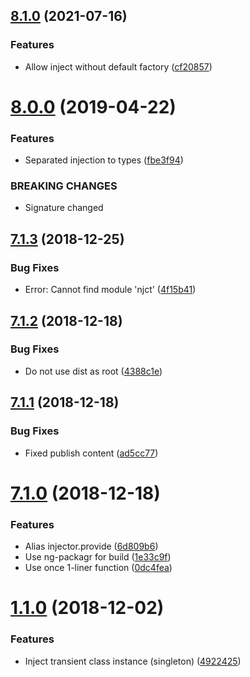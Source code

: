 ## [8.1.0](https://github.com/unlight/inject/compare/v8.0.0...v8.1.0) (2021-07-16)


### Features

* Allow inject without default factory ([cf20857](https://github.com/unlight/inject/commit/cf208574ca34912f566bcbb08ef594112c503d2a))

# [8.0.0](https://github.com/unlight/inject/compare/v7.1.3...v8.0.0) (2019-04-22)


### Features

* Separated injection to types ([fbe3f94](https://github.com/unlight/inject/commit/fbe3f94))


### BREAKING CHANGES

* Signature changed

## [7.1.3](https://github.com/unlight/inject/compare/v7.1.2...v7.1.3) (2018-12-25)


### Bug Fixes

* Error: Cannot find module 'njct' ([4f15b41](https://github.com/unlight/inject/commit/4f15b41))

## [7.1.2](https://github.com/unlight/inject/compare/v7.1.1...v7.1.2) (2018-12-18)


### Bug Fixes

* Do not use dist as root ([4388c1e](https://github.com/unlight/inject/commit/4388c1e))

## [7.1.1](https://github.com/unlight/inject/compare/v7.1.0...v7.1.1) (2018-12-18)


### Bug Fixes

* Fixed publish content ([ad5cc77](https://github.com/unlight/inject/commit/ad5cc77))

# [7.1.0](https://github.com/unlight/inject/compare/v7.0.0...v7.1.0) (2018-12-18)


### Features

* Alias injector.provide ([6d809b6](https://github.com/unlight/inject/commit/6d809b6))
* Use ng-packagr for build ([1e33c9f](https://github.com/unlight/inject/commit/1e33c9f))
* Use once 1-liner function ([0dc4fea](https://github.com/unlight/inject/commit/0dc4fea))

# [1.1.0](https://github.com/unlight/inject/compare/v1.0.1...v1.1.0) (2018-12-02)


### Features

* Inject transient class instance (singleton) ([4922425](https://github.com/unlight/inject/commit/4922425))
